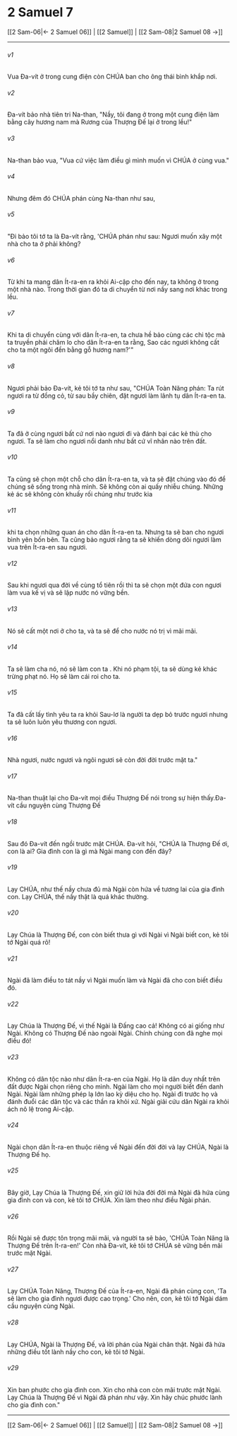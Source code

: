 # 2 Samuel 7

[[2 Sam-06|← 2 Samuel 06]] | [[2 Samuel]] | [[2 Sam-08|2 Samuel 08 →]]
***



###### v1 
Vua Đa-vít ở trong cung điện còn CHÚA ban cho ông thái bình khắp nơi. 

###### v2 
Đa-vít bảo nhà tiên tri Na-than, "Nầy, tôi đang ở trong một cung điện làm bằng cây hương nam mà Rương của Thượng Đế lại ở trong lều!" 

###### v3 
Na-than bảo vua, "Vua cứ việc làm điều gì mình muốn vì CHÚA ở cùng vua." 

###### v4 
Nhưng đêm đó CHÚA phán cùng Na-than như sau, 

###### v5 
"Đi bảo tôi tớ ta là Đa-vít rằng, 'CHÚA phán như sau: Ngươi muốn xây một nhà cho ta ở phải không? 

###### v6 
Từ khi ta mang dân Ít-ra-en ra khỏi Ai-cập cho đến nay, ta không ở trong một nhà nào. Trong thời gian đó ta di chuyển từ nơi nầy sang nơi khác trong lều. 

###### v7 
Khi ta di chuyển cùng với dân Ít-ra-en, ta chưa hề bảo cùng các chi tộc mà ta truyền phải chăm lo cho dân Ít-ra-en ta rằng, Sao các ngươi không cất cho ta một ngôi đền bằng gỗ hương nam?'" 

###### v8 
Ngươi phải bảo Đa-vít, kẻ tôi tớ ta như sau, "CHÚA Toàn Năng phán: Ta rút ngươi ra từ đồng cỏ, từ sau bầy chiên, đặt ngươi làm lãnh tụ dân Ít-ra-en ta. 

###### v9 
Ta đã ở cùng ngươi bất cứ nơi nào ngươi đi và đánh bại các kẻ thù cho ngươi. Ta sẽ làm cho ngươi nổi danh như bất cứ vĩ nhân nào trên đất. 

###### v10 
Ta cũng sẽ chọn một chỗ cho dân Ít-ra-en ta, và ta sẽ đặt chúng vào đó để chúng sẽ sống trong nhà mình. Sẽ không còn ai quấy nhiễu chúng. Những kẻ ác sẽ không còn khuấy rối chúng như trước kia 

###### v11 
khi ta chọn những quan án cho dân Ít-ra-en ta. Nhưng ta sẽ ban cho ngươi bình yên bốn bên. Ta cũng bảo ngươi rằng ta sẽ khiến dòng dõi ngươi làm vua trên Ít-ra-en sau ngươi. 

###### v12 
Sau khi ngươi qua đời về cùng tổ tiên rồi thì ta sẽ chọn một đứa con ngươi làm vua kế vị và sẽ lập nước nó vững bền. 

###### v13 
Nó sẽ cất một nơi ở cho ta, và ta sẽ để cho nước nó trị vì mãi mãi. 

###### v14 
Ta sẽ làm cha nó, nó sẽ làm con ta . Khi nó phạm tội, ta sẽ dùng kẻ khác trừng phạt nó. Họ sẽ làm cái roi cho ta. 

###### v15 
Ta đã cất lấy tình yêu ta ra khỏi Sau-lơ là người ta dẹp bỏ trước ngươi nhưng ta sẽ luôn luôn yêu thương con ngươi. 

###### v16 
Nhà ngươi, nước ngươi và ngôi ngươi sẽ còn đời đời trước mặt ta." 

###### v17 
Na-than thuật lại cho Đa-vít mọi điều Thượng Đế nói trong sự hiện thấy.Đa-vít cầu nguyện cùng Thượng Đế 

###### v18 
Sau đó Đa-vít đến ngồi trước mặt CHÚA. Đa-vít hỏi, "CHÚA là Thượng Đế ơi, con là ai? Gia đình con là gì mà Ngài mang con đến đây? 

###### v19 
Lạy CHÚA, như thế nầy chưa đủ mà Ngài còn hứa về tương lai của gia đình con. Lạy CHÚA, thế nầy thật là quá khác thường. 

###### v20 
Lạy Chúa là Thượng Đế, con còn biết thưa gì với Ngài vì Ngài biết con, kẻ tôi tớ Ngài quá rõ! 

###### v21 
Ngài đã làm điều to tát nầy vì Ngài muốn làm và Ngài đã cho con biết điều đó. 

###### v22 
Lạy Chúa là Thượng Đế, vì thế Ngài là Đấng cao cả! Không có ai giống như Ngài. Không có Thượng Đế nào ngoài Ngài. Chính chúng con đã nghe mọi điều đó! 

###### v23 
Không có dân tộc nào như dân Ít-ra-en của Ngài. Họ là dân duy nhất trên đất được Ngài chọn riêng cho mình. Ngài làm cho mọi người biết đến danh Ngài. Ngài làm những phép lạ lớn lao kỳ diệu cho họ. Ngài đi trước họ và đánh đuổi các dân tộc và các thần ra khỏi xứ. Ngài giải cứu dân Ngài ra khỏi ách nô lệ trong Ai-cập. 

###### v24 
Ngài chọn dân Ít-ra-en thuộc riêng về Ngài đến đời đời và lạy CHÚA, Ngài là Thượng Đế họ. 

###### v25 
Bây giờ, Lạy Chúa là Thượng Đế, xin giữ lời hứa đời đời mà Ngài đã hứa cùng gia đình con và con, kẻ tôi tớ CHÚA. Xin làm theo như điều Ngài phán. 

###### v26 
Rồi Ngài sẽ được tôn trọng mãi mãi, và người ta sẽ bảo, 'CHÚA Toàn Năng là Thượng Đế trên Ít-ra-en!' Còn nhà Đa-vít, kẻ tôi tớ CHÚA sẽ vững bền mãi trước mặt Ngài. 

###### v27 
Lạy CHÚA Toàn Năng, Thượng Đế của Ít-ra-en, Ngài đã phán cùng con, 'Ta sẽ làm cho gia đình ngươi được cao trọng.' Cho nên, con, kẻ tôi tớ Ngài dám cầu nguyện cùng Ngài. 

###### v28 
Lạy CHÚA, Ngài là Thượng Đế, và lời phán của Ngài chân thật. Ngài đã hứa những điều tốt lành nầy cho con, kẻ tôi tớ Ngài. 

###### v29 
Xin ban phước cho gia đình con. Xin cho nhà con còn mãi trước mặt Ngài. Lạy Chúa là Thượng Đế vì Ngài đã phán như vậy. Xin hãy chúc phước lành cho gia đình con."

***
[[2 Sam-06|← 2 Samuel 06]] | [[2 Samuel]] | [[2 Sam-08|2 Samuel 08 →]]
